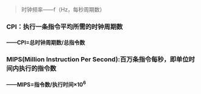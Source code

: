 >时钟频率——f（Hz，每秒周期数）
>
### CPI：执行一条指令平均所需的时钟周期数
#### ——CPI=总时钟周期数/总指令数

### MIPS(Million Instruction Per Second):百万条指令每秒，即单位时间内执行的指令数
#### ——MIPS=指令数/执行时间×10$^6$



<!--stackedit_data:
eyJoaXN0b3J5IjpbLTQ1MDE3MTE4OCwtMTEwMjAyNDY3NF19
-->